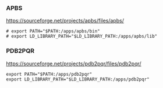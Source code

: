 ### APBS

https://sourceforge.net/projects/apbs/files/apbs/

```
# export PATH="$PATH:/apps/apbs/bin"
# export LD_LIBRARY_PATH="$LD_LIBRARY_PATH:/apps/apbs/lib"
```

### PDB2PQR

https://sourceforge.net/projects/pdb2pqr/files/pdb2pqr/

```
export PATH="$PATH:/apps/pdb2pqr" 
export LD_LIBRARY_PATH="$LD_LIBRARY_PATH:/apps/pdb2pqr"
```
